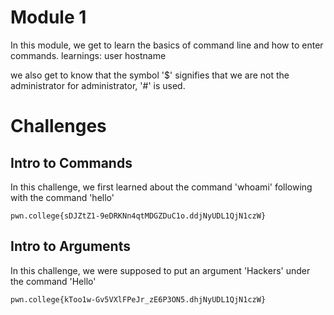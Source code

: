 # Module 1
In this module, we get to learn the basics of command line and how to enter commands.
learnings:
user
hostname

we also get to know that the symbol '$' signifies that we are not the administrator
for administrator, '#' is used.

# Challenges
## Intro to Commands
In this challenge, we first learned about the command 'whoami' following with the command 'hello'

`pwn.college{sDJZtZ1-9eDRKNn4qtMDGZDuC1o.ddjNyUDL1QjN1czW}`

## Intro to Arguments
In this challenge, we were supposed to put an argument 'Hackers' under the command 'Hello'

`pwn.college{kToo1w-Gv5VXlFPeJr_zE6P3ON5.dhjNyUDL1QjN1czW}`


